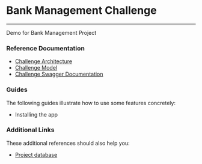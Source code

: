 # Bank Management Challenge
***
Demo for Bank Management Project

### Reference Documentation

* [Challenge Architecture](https://drive.google.com/file/d/1YOM15vSXDmzqwzZls_xU1oq5d37UZmC_/view?usp=sharing)
* [Challenge Model](https://drive.google.com/file/d/11iwyBInpRQCNPGLzUO8m8igDloDPxoo9/view?usp=sharing)
* [Challenge Swagger Documentation](http://localhost:8088/bank-challenge/swagger-ui/index.html)

### Guides
The following guides illustrate how to use some features concretely:

* Installing the app

### Additional Links
These additional references should also help you:

* [Project database](https://drive.google.com/file/d/1PVOCfemgbc9DjJRFQD2bEO45uarJUz4X/view?usp=sharing)
